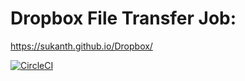 # Dropbox File Transfer Job:
https://sukanth.github.io/Dropbox/

[![CircleCI](https://dl.circleci.com/status-badge/img/gh/sukanth/Dropbox/tree/master.svg?style=svg)](https://dl.circleci.com/status-badge/redirect/gh/sukanth/Dropbox/tree/master)
